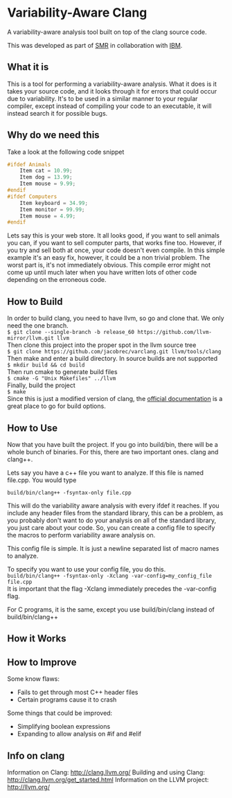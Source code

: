 # Variability-Aware Clang
A variability-aware analysis tool built on top of the clang source code.
<!-- Who, Where, When -->
This was developed as part of [SMR](https://sarahnadi.org/smr/) in collaboration with [IBM](https://www-01.ibm.com/ibm/cas/canada/).

<!-- What -->
## What it is

This is a tool for performing a variability-aware analysis. What it does is it
takes your source code, and it looks through it for errors that could occur due
to variability. It's to be used in a similar manner to your regular compiler,
except instead of compiling your code to an executable, it will instead search
it for possible bugs.

<!-- Why -->
## Why do we need this

Take a look at the following code snippet

```C++
#ifdef Animals
    Item cat = 10.99;
    Item dog = 13.99;
    Item mouse = 9.99;
#endif
#ifdef Computers
    Item keyboard = 34.99;
    Item monitor = 99.99;
    Item mouse = 4.99;
#endif
```

Lets say this is your web store. It all looks good, if you want to sell animals
you can, if you want to sell computer parts, that works fine too. However, if
you try and sell both at once, your code doesn't even compile. In this simple
example it's an easy fix, however, it could be a non trivial problem. The worst
part is, it's not immediately obvious. This compile error might not come up
until much later when you have written lots of other code depending on the
erroneous code.



<!-- How -->
## How to Build
In order to build clang, you need to have llvm, so go and clone that. We only
need the one branch.\
`$ git clone --single-branch -b release_60 https://github.com/llvm-mirror/llvm.git llvm`\
Then clone this project into the proper spot in the llvm source tree\
`$ git clone https://github.com/jacobrec/varclang.git llvm/tools/clang`\
Then make and enter a build directory. In source builds are not supported\
`$ mkdir build && cd build`\
Then run cmake to generate build files\
`$ cmake -G "Unix Makefiles" ../llvm`\
Finally, build the project\
`$ make`\
Since this is just a modified version of clang, the [official
documentation](https://clang.llvm.org/get_started.html) is a
great place to go for build options.

## How to Use
Now that you have built the project. If you go into build/bin, there will be a
whole bunch of binaries. For this, there are two important ones. clang and
clang++.

Lets say you have a c++ file you want to analyze. If this file is named
file.cpp. You would type

`build/bin/clang++ -fsyntax-only file.cpp`

This will do the variability aware analysis with every ifdef it reaches. If you
include any header files from the standard library, this can be a problem, as
you probably don't want to do your analysis on all of the standard library, you
just care about your code. So, you can create a config file to specify the
macros to perform variability aware analysis on.

This config file is simple. It is just a newline separated list of macro names
to analyze.

To specify you want to use your config file, you do this.\
`build/bin/clang++ -fsyntax-only -Xclang -var-config=my_config_file file.cpp`\
It is important that the flag -Xclang immediately precedes the -var-config flag.

For C programs, it is the same, except you use build/bin/clang instead of
build/bin/clang++

## How it Works


## How to Improve
Some know flaws:
- Fails to get through most C++ header files
- Certain programs cause it to crash

Some things that could be improved:
- Simplifying boolean expressions
- Expanding to allow analysis on #if and #elif



## Info on clang
Information on Clang:             http://clang.llvm.org/
Building and using Clang:         http://clang.llvm.org/get_started.html
Information on the LLVM project:  http://llvm.org/

